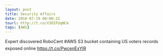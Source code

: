 ```yaml
---
layout: post
title: Security Affairs
date: 2018-07-19 00:00:22
tourl: http://t.co/V3OIFUqNCm
tags: [AWS]
---
```

Expert discovered RoboCent #AWS S3 bucket containing US voters records exposed online  https://t.co/PwcenExYlR